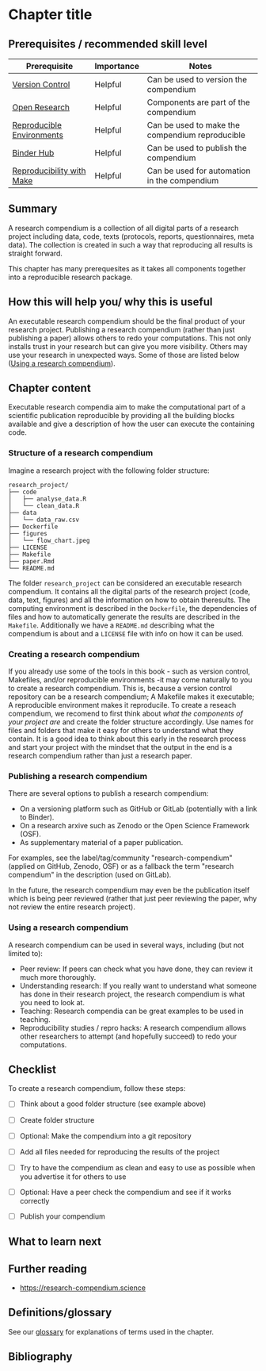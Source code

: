# Chapter title

## Prerequisites / recommended skill level

| Prerequisite | Importance | Notes |
| -------------|----------|------|
| [Version Control](/version_control/version_control) | Helpful | Can be used to version the compendium| 
| [Open Research](/open_research/open_research)       | Helpful | Components are part of the compendium |
| [Reproducible Environments](reproducible_environments/reproducible_environments) | Helpful | Can be used to make the compendium reproducible |
| [Binder Hub](binderhub/binderhub) | Helpful | Can be used to publish the compendium |
| [Reproducibility with Make](make/make) | Helpful | Can be used for automation in the compendium |

## Summary

A research compendium is a collection of all digital parts of a research project including data, code, texts (protocols, reports, questionnaires, meta data).
The collection is created in such a way that reproducing all results is straight forward.

This chapter has many prerequesites as it takes all components together into a reproducible research package.

<!--- TODO: add image of package with code, text, graphs, questionnaires, ... -->

## How this will help you/ why this is useful

An executable research compendium should be the final product of your research project.
Publishing a research compendium (rather than just publishing a paper) allows others to redo your computations.
This not only installs trust in your research but can give you more visibility.
Others may use your research in unexpected ways.
Some of those are listed below ([Using a research compendium](#Using_a_research_compendium)).


## Chapter content

Executable research compendia aim to make the computational part of a scientific publication reproducible by providing all the building blocks available and give a description of how the user can execute the containing code.


### Structure of a research compendium
Imagine a research project with the following folder structure:

```text
research_project/
├── code
│   ├── analyse_data.R
│   └── clean_data.R
├── data
│   └── data_raw.csv
├── Dockerfile
├── figures
│   └── flow_chart.jpeg
├── LICENSE
├── Makefile
├── paper.Rmd
└── README.md
```

The folder `research_project` can be considered an executable research compendium. 
It contains all the digital parts of the research project (code, data, text, figures) and all the information on how to obtain theresults. 
The computing environment is described in the `Dockerfile`, the dependencies of files and how to automatically generate the results are described in the `Makefile`.
Additionally we have a `README.md` describing what the compendium is about and a `LICENSE` file with info on how it can be used.


### Creating a research compendium

If you already use some of the tools in this book - such as version control, Makefiles, and/or reproducible environments -it may come naturally to you to create a research compendium. 
This is, because a version control repository can be a research compendium; A Makefile makes it executable; A reproducible environment makes it reproducile.
To create a reseach compendium, we recomend to first think about *what the components of your project are* and create the folder structure accordingly. 
Use names for files and folders that make it easy for others to understand what they contain.
It is a good idea to think about this early in the research process and start your project with the mindset that the output in the end is a research compendium rather than just a research paper.


### Publishing a research compendium

There are several options to publish a research compendium:

- On a versioning platform such as GitHub or GitLab (potentially with a link to Binder).
- On a research arxive such as Zenodo or the Open Science Framework (OSF).
- As supplementary material of a paper publication.

For examples, see the label/tag/community "research-compendium" (applied on GitHub, Zenodo, OSF) or as a fallback the term "research compendium" in the description (used on GitLab).

In the future, the research compendium may even be the publication itself which is being peer reviewed (rather that just peer reviewing the paper, why not review the entire research project).


### Using a research compendium

A research compendium can be used in several ways, including (but not limited to):

- Peer review: If peers can check what you have done, they can review it much more thoroughly.
- Understanding research: If you really want to understand what someone has done in their research project, the research compendium is what you need to look at.
- Teaching: Research compendia can be great examples to be used in teaching.
- Reproducibility studies / repro hacks: A research compendium allows other researchers to attempt (and hopefully succeed) to redo your computations.


## Checklist

To create a research compendium, follow these steps:

- [ ] Think about a good folder structure (see example above)
- [ ] Create folder structure
- [ ] Optional: Make the compendium into a git repository
- [ ] Add all files needed for reproducing the results of the project
- [ ] Try to have the compendium as clean and easy to use as possible when you advertise it for others to use
- [ ] Optional: Have a peer check the compendium and see if it works correctly
- [ ] Publish your compendium


## What to learn next

<!--- TODO: recommended next chapters that are a good next step up -->

## Further reading

- https://research-compendium.science

<!---
> top 3/5 resources to read on this topic (if they weren't licensed so we could include them above already) at the top, maybe in their own box/in bold.
> less relevant/favourite resources in case someone wants to dig into this in detail
-->


## Definitions/glossary

See our [glossary](glossary/glossary) for explanations of terms used in the chapter.


## Bibliography

<!--- TODO: add references -->

